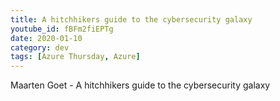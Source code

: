 ```yaml
---
title: A hitchhikers guide to the cybersecurity galaxy
youtube_id: fBFm2fiEPTg
date: 2020-01-10
category: dev
tags: [Azure Thursday, Azure]
---
```

Maarten Goet - A hitchhikers guide to the cybersecurity galaxy